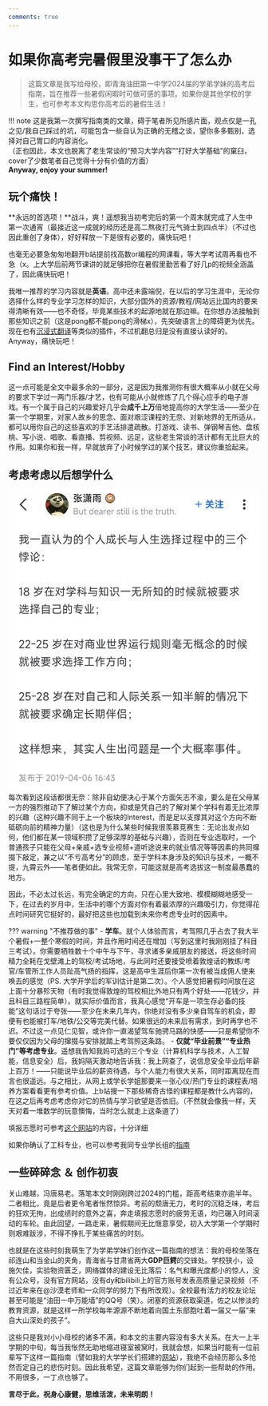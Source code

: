 ```yaml
---
comments: true
---
```


# 如果你高考完暑假里没事干了怎么办

> 这篇文章是我写给母校，即青海油田第一中学2024届的学弟学妹的高考后指南，旨在推荐一些暑假闲暇时可做可感的事项。如果你是其他学校的学生，也可参考本文构思你高考后的暑假生活！

!!! note
    这是我第一次撰写指南类的文章，碍于笔者所见所感片面，观点仅是一孔之见/我自己踩过的坑，可能包含一些自认为正确的无稽之谈，望你多多甄别，选择对自己胃口的内容消化。  
    （正也因此，本文也脱离了老生常谈的“预习大学内容”“打好大学基础”的窠臼，cover了少数笔者自己觉得十分有价值的方面）  
    **Anyway, enjoy your summer!**

## 玩个痛快！

**永远的首选项！**战斗，爽！遥想我当初考完后的第一个周末就完成了人生中第一次通宵（最接近这一成就的经历还是高二熬夜打元气骑士到四点半）（不过也因此重创了身体），好好释放一下是很有必要的，痛快玩吧！  

也毫无必要急匆匆地翻开b站提前找高数or编程的网课看，等大学考试周再看也不急（x。上大学后前两节课讲的就足够把你在暑假里勤苦看了好几p的视频全涵盖了，因此痛快玩吧！  

我唯一推荐的学习内容就是**英语**。高中还未露端倪，在以后的学习生涯中，无论你选择什么样的专业学习怎样的知识，大部分国外的资源/教程/网站远比国内的要来得清晰有效——也不奇怪，毕竟某些技术的起源地就在那边嘛。在你想办法接触到那些知识之前（这是pong都不能pong的滑梯x），先突破语言上的障碍更为优先。现在也有[沉浸式翻译](https://immersivetranslate.com/)等类似的插件，不过机翻总归是没有直接认读好的。Anyway，痛快玩吧！  

## Find an Interest/Hobby

这一点可能是全文中最多余的一部分，这是因为我推测你有很大概率从小就在父母的要求下学过一两门乐器/才艺，也有可能从小就修炼了几个得心应手的电子游戏。有一个属于自己的兴趣爱好几乎会**成千上万**倍地提高你的大学生活——至少在第一个学期里，对家人故乡的思念、面对艰涩课程的无奈、对新地界的无所适从，都可以用你自己的这些喜欢的手艺活排遣疏散。打游戏、读书、弹钢琴吉他、盘核桃、写小说、唱歌、看直播、剪视频、远足，这些老生常谈的活计都有无比巨大的作用。如果你和我一样，早就放弃了小时候学过的某个技艺，建议你重拾起来。

## 考虑考虑以后想学什么

![](../img/summer.jpg)
每次看到这段话都很无奈：除非自幼便决心于某个方面矢志不渝，要么是在父母某一方的强烈推动下了解过某个方向，抑或是凭自己的了解对某个学科有着无比浓厚的兴趣（这种兴趣不同于上一个板块的Interest，而是足以支撑其对这个方向不断砥砺向前的精神力量）（这也是为什么某些时候我很羡慕竞赛生：无论出发点如何，他们都在某一领域积攒了足够深厚的基础与兴趣），否则在专业选取时，一个普通孩子只能在父母+亲戚+选专业视频+道听途说来的就业情况等等因素的共同撺掇下敲定，兼之以“不亏高考分”的顾虑，至于学科本身涉及的知识与技术，一概不提，九霄云外——笔者便如此。我常无奈，可能这就是高考选拔这一制度最愚蠢的地方。  

因此，不必太过长远，有完全确定的方向，只在心里大致地、模模糊糊地感受一下，在过去的岁月中，生活中的哪个方面对你有着最浓厚的兴趣吸引力，你觉得花点时间研究它挺好的，最好把这些也加载到未来你考虑专业时的因素中。

??? warning "不推荐做的事"
    - **学车**。就个人体验而言，考驾照几乎占去了我大半个暑假+一整个寒假的时间，并且作用时间还在增加（写到这里时我刚刚挂了科目三考试）。你需要牺牲数十个中午与下午，寻求诸多亲戚朋友的接送，将这些时间精力全耗在戈壁滩上的驾校/考试场地，与此同时还要接受喷着敦煌话的教练/考官/车管所工作人员趾高气扬的指挥，这是高中生涯后你第一次有被当成佣人使来唤去的感觉（PS. 大学开学后的军训估计是第二次）。个人感觉把暑假时间放在这上面十分暴殄天物（有时我觉得敦煌的驾校相比外地只有两个好处——花钱少，并且科目三路程简单）。就实际价值而言，我真心感觉“开车是一项生存必备的技能”这句话过于夸张——至少在未来几年内，你绝对没有多少亲自驾车的机会，即便有也能被打车/地铁/公交等完美代替。如果很远的未来后有需求，到时再学也不迟。不过这一点见仁见智，或许你一直渴望驾车驰骋马路的快感——只是希望你不要仅仅因为父母的撺掇与安排就踏上考驾照这条路。
    - **仅就“毕业前景”“专业热门”等考虑专业**。遥想我告知我妈可选的三个专业（计算机科学与技术，人工智能，信息安全）后，我妈隔天激动地告诉我：我上网查了，说信息安全毕业后年薪上百万！——只能说毕业后的薪资待遇，与个人能力有很大关系，同时距离现在而言也很遥远。与之相比，从网上或学长学姐那要来一张心仪/热门专业的课程表/培养方案看看更有参考价值。上b站搜一下那些稀奇古怪的课程都是教什么内容的，在这之后再考虑考虑你对它的热情与学习欲望是否依旧。（不然就会像我一样，天天对着一堆数学的玩意懊悔，当时怎么就走上这条道了）

填报志愿时可参考[这个网站](https://cn.colleges.chat/)的内容，十分详细  

如果你确认了工科专业，也可以参考我同专业学长组的[指南](https://turing2023.tonycrane.cc/summer_study/)

## 一些碎碎念 ＆ 创作初衷

关山难越，冯唐易老。落笔本文时刚刚跨过2024的门槛，距高考结束亦逾半年。二者相比，竟是后者更令笔者怅然惊异。考前的颓唐无力，考时的沉稳乏味，考后的狂欢无拘，出成绩时的意外之喜，奔走填报志愿时的疲劳无语，均已碾入时间滚动的车轮。由此回望，一路走来，暑假期间无比惬意享受，初入大学第一个学期时则艰难跋涉，不得不挣扎于某些痛苦的时刻。  

也就是在这些时刻我萌生了为学弟学妹们创作这一篇指南的想法：我的母校坐落在祁连山和当金山的夹角，青海省与甘肃省两大**GDP巨鳄**的交锋处。学校狭小，设施欠佳，实验物资匮乏，网络媒体的建设无比落后：名气和曝光度都小的惊人，没有公众号，没有官方网站，没有dy和bilibili上的官方账号发表高质量记录视频（不过近年来在@沙漠老师和一众同学的努力下有所改观）。全校最有活力的校友论坛甚至可能是“油田一中万能墙”的QQ号（笑）。闭塞的资源获取渠道，佐之以惨淡的教育资源，就是这样一所学校每年源源不断地着向国土东部胞吐着一届又一届“来自大山深处的孩子”。  

这些只是我对小小母校的诸多不满，和本文的主要内容没有多大关系。在大一上半学期的中旬，每当我怅然无助地缩进寝室被窝时，我就会想，如果当时能有一位前辈写下这样一篇指南（譬如我的大学学长们搭建的[网站](https://turing2023.tonycrane.cc/)），我绝不会经历那么多怆然否定自己的悲伤时刻。因此我希望，这篇文章能够为你们起到一些帮助的作用。不用很多，一丁点也够了。

**言尽于此，祝身心康健，思维活泼，未来明朗！**